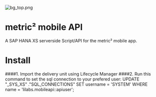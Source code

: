 ![bg_top.png](http://www.metric2.com/wp-content/uploads/2014/10/bg_top.png)

metric² mobile API
==============

A SAP HANA XS serverside Script/API for the metric² mobile app.

Install
======

####1. Import the delivery unit using Lifecycle Manager
####2. Run this command to set the sql connection to your prefered user: UPDATE "_SYS_XS" ."SQL_CONNECTIONS" SET username = 'SYSTEM' WHERE name = 'lilabs.mobileapi::apiuser';
